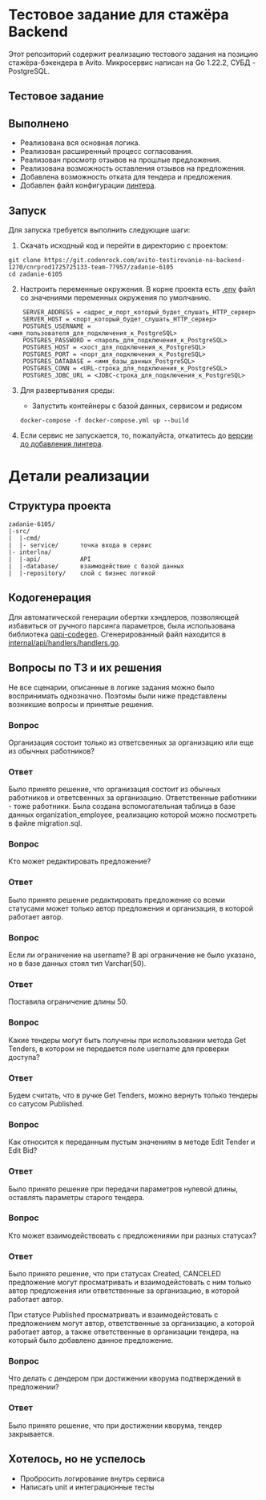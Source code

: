 # Тестовое задание для стажёра Backend

Этот репозиторий содержит реализацию тестового задания на позицию стажёра-бэкендера в Avito. Микросервис написан на Go 1.22.2, СУБД - PostgreSQL.

## Тестовое задание

## Выполнено 
+ Реализована вся основная логика.
+ Реализован расширенный процесс согласования.
+ Реализован просмотр отзывов на прошлые предложения.
+ Реализована возможность оставления отзывов на предложения.
+ Добавлена возможность отката для тендера и предложения.
+ Добавлен файл конфигурации [линтера](https://github.com/golangci/golangci-lint-action). 


## Запуск

Для запуска требуется выполнить следующие шаги:

1. Скачать исходный код и перейти в директорию с проектом:
```text
git clone https://git.codenrock.com/avito-testirovanie-na-backend-1270/cnrprod1725725133-team-77957/zadanie-6105
cd zadanie-6105
```

2. Настроить переменные окружения. В корне проекта есть [.env](.env) файл со значениями переменных окружения по умолчанию.
```text
    SERVER_ADDRESS = <адрес_и_порт_который_будет_слушать_HTTP_сервер>
    SERVER_HOST = <порт_который_будет_слушать_HTTP_сервер>
    POSTGRES_USERNAME = <имя_пользователя_для_подключения_к_PostgreSQL>
    POSTGRES_PASSWORD = <пароль_для_подключения_к_PostgreSQL>
    POSTGRES_HOST = <xост_для_подключения_к_PostgreSQL>
    POSTGRES_PORT = <порт_для_подключения_к_PostgreSQL>
    POSTGRES_DATABASE = <имя_базы_данных_PostgreSQL>
    POSTGRES_CONN = <URL-строка_для_подключения_к_PostgreSQL>
    POSTGRES_JDBC_URL = <JDBC-строка_для_подключения_к_PostgreSQL>

```

3. Для развертывания среды:
    + Запустить контейнеры с базой данных, сервисом и редисом
   ```
   docker-compose -f docker-compose.yml up --build 
   ```

4. Если сервис не запускается, то, пожалуйста, откатитесь до [версии до добавления линтера](https://github.com/pugprogram/avito_task_backend_2024/commit/461c130c4e2c0a390c047a7aca5563481aba2ab2).

# Детали реализации

## Структура проекта
```
zadanie-6105/
|-src/
|  |-cmd/
|  |- service/      точка входа в сервис  
|- interlna/
|  |-api/           API   
|  |-database/      взаимодействие с базой данных
|  |-repository/    слой с бизнес логикой

```

## Кодогенерация

Для автоматической генерации обертки хэндлеров, позволяющей избавиться от ручного парсинга параметров, была использована библиотека [oapi-codegen](https://github.com/oapi-codegen/oapi-codegen). Сгенерированный файл находится в [internal/api/handlers/handlers.go](src/internal/api/handlers/handlers.go).

## Вопросы по ТЗ и их решения

Не все сценарии, описанные в логике задания можно было воспринимать однозначно. Поэтомы были ниже представлены возникшие вопросы и принятые решения.


### Вопрос

Организация состоит только из ответсвенных за организацию или еще из обычных работников?

### Ответ

Было принято решение, что организация состоит из обычных работников и ответсвенных за организацию. Ответственные работники - тоже работники. Была создана вспомогательная таблица в базе данных organization_employee, реализацию которой можно посмотреть в файле migration.sql. 

### Вопрос

Кто может редактировать предложение?

### Ответ

Было принято решение редактировать предложение со всеми статусами может только автор предложения и организация, в которой работает автор.

### Вопрос

Если ли ограничение на username? В api ограничение не было указано, но в базе данных стоял тип Varchar(50).

### Ответ

Поставила ограничение длины 50.

### Вопрос

Какие тендеры могут быть получены при использовании метода Get Tenders, в котором не передается поле username для проверки доступа?

### Ответ

Будем считать, что в ручке Get Tenders, можно вернуть только тендеры со сатусом Published.

### Вопрос

Как относится к переданным пустым значениям в методе Edit Tender и Edit Bid?

### Ответ
Было принято решение при передачи параметров нулевой длины, оставлять параметры старого тендера.

### Вопрос

Кто может взаимодействовать с предложениями при разных статусах?

### Ответ

Было принято решение, что при статусах Created, CANCELED предложение могут просматривать и взаимодейстовать с ним только автор предложения или ответственные за организацию, в которой работает автор.

При статусе Published просматривать и взаимодейстовать с предложением могут автор, ответственные за организацию, а которой работает автор, а также ответственные в организации тендера, на который было добавлено данное предложение.

### Вопрос

Что делать с дендером при достижении кворума подтверждений в предложении?

### Ответ

Было принято решение, что при достижении кворума, тендер закрывается.


## Хотелось, но не успелось

* Пробросить логирование внутрь сервиса
* Написать unit и интеграционные тесты

